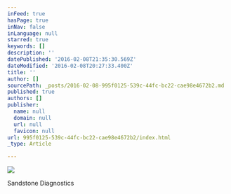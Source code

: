 ```yaml
---
inFeed: true
hasPage: true
inNav: false
inLanguage: null
starred: true
keywords: []
description: ''
datePublished: '2016-02-08T21:35:30.569Z'
dateModified: '2016-02-08T20:27:33.400Z'
title: ''
author: []
sourcePath: _posts/2016-02-08-995f0125-539c-44fc-bc22-cae98e4672b2.md
published: true
authors: []
publisher:
  name: null
  domain: null
  url: null
  favicon: null
url: 995f0125-539c-44fc-bc22-cae98e4672b2/index.html
_type: Article

---
```

![](https://the-grid-user-content.s3-us-west-2.amazonaws.com/1c64ce9e-e326-417d-a4c8-cec64e2fabd1.png)

Sandstone Diagnostics
